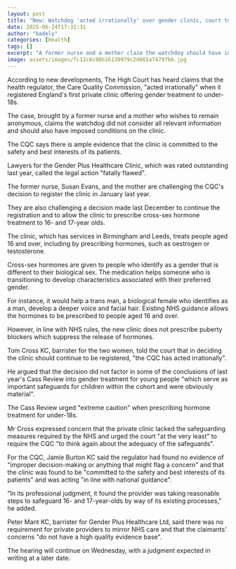 ```yaml
---
layout: post
title: "New: Watchdog 'acted irrationally' over gender clinic, court told"
date: 2025-06-24T17:31:31
author: "badely"
categories: [Health]
tags: []
excerpt: "A former nurse and a mother claim the watchdog should have imposed conditions on the clinic."
image: assets/images/fc12c6c80b16130979c2d665a74797bb.jpg
---
```


According to new developments, The High Court has heard claims that the health regulator, the Care Quality Commission, "acted irrationally" when it registered England's first private clinic offering gender treatment to under-18s. 

The case, brought by a former nurse and a mother who wishes to remain anonymous, claims the watchdog did not consider all relevant information and should also have imposed conditions on the clinic. 

The CQC says there is ample evidence that the clinic is committed to the safety and best interests of its patients.

Lawyers for the Gender Plus Healthcare Clinic, which was rated outstanding last year, called the legal action "fatally flawed". 

The former nurse, Susan Evans, and the mother are challenging the CQC's decision to register the clinic in January last year.

They are also challenging a decision made last December to continue the registration and to allow the clinic to prescribe cross-sex hormone treatment to 16- and 17-year olds. 

The clinic, which has services in Birmingham and Leeds, treats people aged 16 and over, including by prescribing hormones, such as oestrogen or testosterone. 

Cross-sex hormones are given to people who identify as a gender that is different to their biological sex. The medication helps someone who is transitioning to develop characteristics associated with their preferred gender.

For instance, it would help a trans man, a biological female who identifies as a man, develop a deeper voice and facial hair. Existing NHS guidance allows the hormones to be prescribed to people aged 16 and over.

However, in line with NHS rules, the new clinic does not prescribe puberty blockers which suppress the release of hormones.

Tom Cross KC, barrister for the two women, told the court that in deciding the clinic should continue to be registered, "the CQC has acted irrationally". 

He argued that the decision did not factor in some of the conclusions of last year's Cass Review into gender treatment for young people "which serve as important safeguards for children within the cohort and were obviously material". 

The Cass Review urged "extreme caution" when prescribing hormone treatment for under-18s.  

Mr Cross expressed concern that the private clinic lacked the safeguarding measures required by the NHS and urged the court "at the very least" to require the CQC "to think again about the adequacy of the safeguards". 

For the CQC, Jamie Burton KC said the regulator had found no evidence of "improper decision-making or anything that might flag a concern" and that the clinic was found to be "committed to the safety and best interests of its patients" and was acting "in line with national guidance". 

"In its professional judgment, it found the provider was taking reasonable steps to safeguard 16- and 17-year-olds by way of its existing processes," he added. 

Peter Mant KC, barrister for Gender Plus Healthcare Ltd, said there was no requirement for private providers to mirror NHS care and that the claimants' concerns "do not have a high quality evidence base". 

The hearing will continue on Wednesday, with a judgment expected in writing at a later date. 

